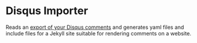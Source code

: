 # Disqus Importer

Reads an [export of your Disqus comments](https://help.disqus.com/developer/comments-export) 
and generates yaml files and include files for a Jekyll site suitable for 
rendering comments on a website.
